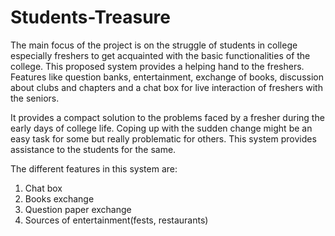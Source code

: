 # Students-Treasure

The main focus of the project is on the struggle of students in college especially freshers to get acquainted with the basic functionalities of the college. This proposed system provides a helping hand to the freshers. Features like question banks, entertainment, exchange of books, discussion about clubs and chapters and a chat box for live interaction of freshers with the seniors.

It provides a compact solution to the problems faced by a fresher during the early days of college life. Coping up with the sudden change might be an easy task for some but really problematic for others. This system provides assistance to the students for the same.

The different features in this system are:
1) Chat box
2) Books exchange
3) Question paper exchange
4) Sources of entertainment(fests, restaurants)
